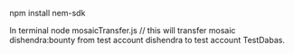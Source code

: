 npm install nem-sdk

In terminal
node mosaicTransfer.js // this will transfer mosaic dishendra:bounty from test account dishendra to test account TestDabas.

